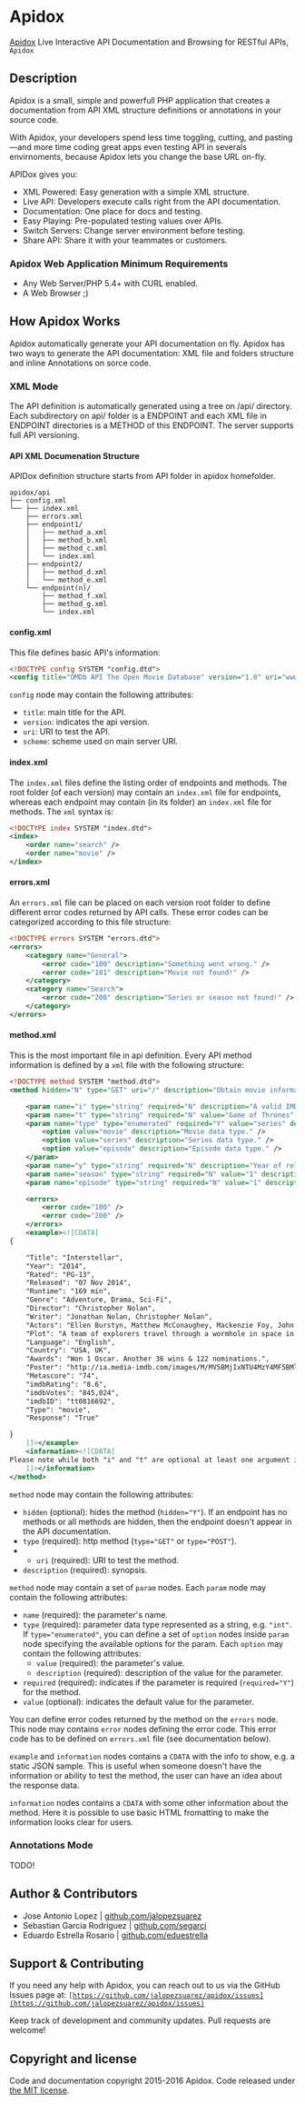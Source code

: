 Apidox
=================

[Apidox](https://apidox.net) Live Interactive API Documentation and Browsing for RESTful APIs, `Apidox`

## Description
Apidox is a small, simple and powerfull PHP application that creates a documentation from API XML structure definitions or annotations in your source code.

With Apidox, your developers spend less time toggling, cutting, and pasting—and more time coding great apps even testing API in severals envirnoments, because Apidox lets you change the base URL on-fly.

APIDox gives you:

- XML Powered: Easy generation with a simple XML structure.
- Live API: Developers execute calls right from the API documentation.
- Documentation: One place for docs and testing.
- Easy Playing: Pre-populated testing values over APIs.
- Switch Servers: Change server environment before testing.
- Share API: Share it with your teammates or customers.

### Apidox Web Application Minimum Requirements

- Any Web Server/PHP 5.4+ with CURL enabled.
- A Web Browser ;)

## How Apidox Works

Apidox automatically generate your API documentation on fly. Apidox has two ways to generate the API documentation: XML file and folders structure and inline Annotations on sorce code.

### XML Mode

The API definition is automatically generated using a tree on /api/ directory. Each subdirectory on api/ folder is a ENDPOINT and each XML file in ENDPOINT directories is a METHOD of this ENDPOINT. The server supports full API versioning.

#### API XML Documenation Structure

APIDox definition structure starts from API folder in apidox homefolder.

```
apidox/api
├── config.xml
└── ├── index.xml
    ├── errors.xml
    ├── endpoint1/
    │   ├── method_a.xml
    │   ├── method_b.xml
    │   ├── method_c.xml
    │   └── index.xml
    ├── endpoint2/
    │   ├── method_d.xml
    │   └── method_e.xml
    └── endpoint(n)/
        ├── method_f.xml
        ├── method_g.xml
        └── index.xml
```

#### config.xml

This file defines basic API's information:

```xml
<!DOCTYPE config SYSTEM "config.dtd">
<config title="OMDb API The Open Movie Database" version="1.0" uri="www.omdbapi.com/" scheme="http://" />
```

```config``` node may contain the following attributes:
- ```title```: main title for the API.
- ```version```: indicates the api version.
- ```uri```: URI to test the API.
- ```scheme```: scheme used on main server URI.

#### index.xml

The ```index.xml``` files define the listing order of endpoints and methods. The root folder (of each version) may contain an ```index.xml``` file for endpoints, whereas each endpoint may contain (in its folder) an ```index.xml``` file for methods. The ```xml``` syntax is:

```xml
<!DOCTYPE index SYSTEM "index.dtd">
<index>
	<order name="search" />
	<order name="movie" />
</index>
```

#### errors.xml

An ```errors.xml``` file can be placed on each version root folder to define different error codes returned by API calls. These error codes can be categorized according to this file structure:

```xml
<!DOCTYPE errors SYSTEM "errors.dtd">
<errors>
	<category name="General">
		<error code="100" description="Something went wrong." />
		<error code="101" description="Movie not found!" />
	</category>
	<category name="Search">
		<error code="200" description="Series or season not found!" />
	</category>
</errors>
```

#### method.xml

This is the most important file in api definition. Every API method information is defined by a ```xml``` file with the following structure:

```xml
<!DOCTYPE method SYSTEM "method.dtd">
<method hidden="N" type="GET" uri="/" description="Obtain movie information, all content and images on the site are contributed and maintained by our users.">

	<param name="i" type="string" required="N" description="A valid IMDb ID (e.g. tt1285016)." />
	<param name="t" type="string" required="N" value="Game of Thrones" description="Movie title to search for." />
	<param name="type" type="enumerated" required="Y" value="series" description="Type of result to return.">
		<option value="movie" description="Movie data type." />
		<option value="series" description="Series data type." />
		<option value="episode" description="Episode data type." />
	</param>
	<param name="y" type="string" required="N" description="Year of release." />
	<param name="season" type="string" required="N" value="1" description="Season to return." />
	<param name="episode" type="string" required="N" value="1" description="Selected episode." />

	<errors>
		<error code="100" />
		<error code="200" />
	</errors>
	<example><![CDATA[
{

    "Title": "Interstellar",
    "Year": "2014",
    "Rated": "PG-13",
    "Released": "07 Nov 2014",
    "Runtime": "169 min",
    "Genre": "Adventure, Drama, Sci-Fi",
    "Director": "Christopher Nolan",
    "Writer": "Jonathan Nolan, Christopher Nolan",
    "Actors": "Ellen Burstyn, Matthew McConaughey, Mackenzie Foy, John Lithgow",
    "Plot": "A team of explorers travel through a wormhole in space in an attempt to ensure humanity's survival.",
    "Language": "English",
    "Country": "USA, UK",
    "Awards": "Won 1 Oscar. Another 36 wins & 122 nominations.",
    "Poster": "http://ia.media-imdb.com/images/M/MV5BMjIxNTU4MzY4MF5BMl5BanBnXkFtZTgwMzM4ODI3MjE@._V1_SX300.jpg",
    "Metascore": "74",
    "imdbRating": "8.6",
    "imdbVotes": "845,024",
    "imdbID": "tt0816692",
    "Type": "movie",
    "Response": "True"

}	
	]]></example>
	<information><![CDATA[
Please note while both "i" and "t" are optional at least one argument is required.	
	]]></information>
</method>
```

```method``` node may contain the following attributes:

- ```hidden``` (optional): hides the method (```hidden="Y"```). If an endpoint has no methods or all methods are hidden, then the endpoint doesn't appear in the API documentation.
- ```type``` (required): http method (```type="GET"``` or ```type="POST"```).
- - ```uri``` (required): URI to test the method.
- ```description``` (required): synopsis.

```method``` node may contain a set of ```param``` nodes. Each ```param``` node may contain the following attributes:

- ```name``` (required): the parameter's name.
- ```type``` (required): parameter data type represented as a string, e.g. ```"int"```. If ```type="enumerated"```, you can define a set of ```option``` nodes inside ```param``` node specifying the available options for the param. Each ```option``` may contain the following attributes:
  - ```value``` (required): the parameter's value.
  - ```description``` (required): description of the value for the parameter.
- ```required``` (required): indicates if the parameter is required (```required="Y"```) for the method.
- ```value``` (optional): indicates the default value for the parameter.
 

You can define error codes returned by the method on the ```errors``` node. This node may contains ```error``` nodes defining the error code. This error code has to be defined on ```errors.xml``` file (see documentation below).

```example``` and ```information``` nodes contains a ```CDATA``` with the info to show, e.g. a static JSON sample. This is useful when someone doesn't have the information or ability to test the method, the user can have an idea about the response data.

```information``` nodes contains a ```CDATA``` with some other information about the method. Here it is possible to use basic HTML fromatting to make the information looks clear for users.

### Annotations Mode

TODO!

## Author & Contributors

- Jose Antonio Lopez | [github.com/jalopezsuarez](https://github.com/jalopezsuarez)
- Sebastian Garcia Rodriguez | [github.com/segarci](https://github.com/segarci)
- Eduardo Estrella Rosario | [github.com/eduestrella](https://github.com/eduestrella)

## Support & Contributing

If you need any help with Apidox, you can reach out to us via the GitHub Issues page at:
<code>[https://github.com/jalopezsuarez/apidox/issues](https://github.com/jalopezsuarez/apidox/issues)</code>

Keep track of development and community updates. Pull requests are welcome!

## Copyright and license

Code and documentation copyright 2015-2016 Apidox. Code released under [the MIT license](https://github.com/jalopezsuarez/apidox/blob/master/apidox/LICENSE).
